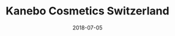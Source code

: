 ---
title:          "Kanebo Cosmetics Switzerland"
date:           "2018-07-05"
draft:          false
robotsExclude:  true
---